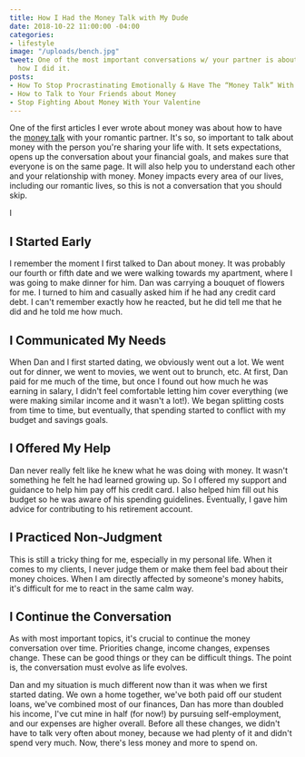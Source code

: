 ```yaml
---
title: How I Had the Money Talk with My Dude
date: 2018-10-22 11:00:00 -04:00
categories:
- lifestyle
image: "/uploads/bench.jpg"
tweet: One of the most important conversations w/ your partner is about money. Here's
  how I did it.
posts:
- How To Stop Procrastinating Emotionally & Have The “Money Talk” With Your S.O.
- How to Talk to Your Friends about Money
- Stop Fighting About Money With Your Valentine
---
```


One of the first articles I ever wrote about money was about how to have the [money talk](https://www.maggiegermano.com/blog/have-the-money-talk) with your romantic partner. It's so, so important to talk about money with the person you're sharing your life with. It sets expectations, opens up the conversation about your financial goals, and makes sure that everyone is on the same page. It will also help you to understand each other and your relationship with money. Money impacts every area of our lives, including our romantic lives, so this is not a conversation that you should skip.

I

## I Started Early

I remember the moment I first talked to Dan about money. It was probably our fourth or fifth date and we were walking towards my apartment, where I was going to make dinner for him. Dan was carrying a bouquet of flowers for me. I turned to him and casually asked him if he had any credit card debt. I can't remember exactly how he reacted, but he did tell me that he did and he told me how much. 

## I Communicated My Needs

When Dan and I first started dating, we obviously went out a lot. We went out for dinner, we went to movies, we went out to brunch, etc. At first, Dan paid for me much of the time, but once I found out how much he was earning in salary, I didn't feel comfortable letting him cover everything (we were making similar income and it wasn't a lot!). We began splitting costs from time to time, but eventually, that spending started to conflict with my budget and savings goals.

## I Offered My Help

Dan never really felt like he knew what he was doing with money. It wasn't something he felt he had learned growing up. So I offered my support and guidance to help him pay off his credit card. I also helped him fill out his budget so he was aware of his spending guidelines. Eventually, I gave him advice for contributing to his retirement account.

## I Practiced Non-Judgment

This is still a tricky thing for me, especially in my personal life. When it comes to my clients, I never judge them or make them feel bad about their money choices.  When I am directly affected by someone's money habits, it's difficult for me to react in the same calm way.

## I Continue the Conversation

As with most important topics, it's crucial to continue the money conversation over time. Priorities change, income changes, expenses change. These can be good things or they can be difficult things. The point is, the conversation must evolve as life evolves.

Dan and my situation is much different now than it was when we first started dating. We own a home together, we've both paid off our student loans, we've combined most of our finances, Dan has more than doubled his income, I've cut mine in half (for now!) by pursuing self-employment, and our expenses are higher overall. Before all these changes, we didn't have to talk very often about money, because we had plenty of it and didn't spend very much. Now, there's less money and more to spend on.